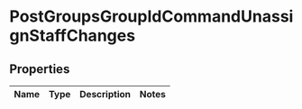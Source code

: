 # PostGroupsGroupIdCommandUnassignStaffChanges

## Properties
Name | Type | Description | Notes
------------ | ------------- | ------------- | -------------
